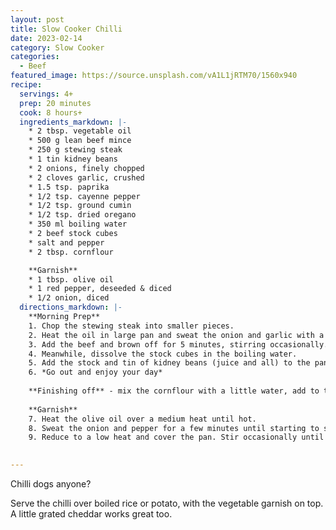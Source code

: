 ```yaml
---
layout: post
title: Slow Cooker Chilli
date: 2023-02-14
category: Slow Cooker
categories:
  - Beef
featured_image: https://source.unsplash.com/vA1L1jRTM70/1560x940
recipe:
  servings: 4+
  prep: 20 minutes
  cook: 8 hours+
  ingredients_markdown: |-
    * 2 tbsp. vegetable oil
    * 500 g lean beef mince
    * 250 g stewing steak
    * 1 tin kidney beans
    * 2 onions, finely chopped
    * 2 cloves garlic, crushed
    * 1.5 tsp. paprika
    * 1/2 tsp. cayenne pepper
    * 1/2 tsp. ground cumin
    * 1/2 tsp. dried oregano
    * 350 ml boiling water
    * 2 beef stock cubes
    * salt and pepper
    * 2 tbsp. cornflour

    **Garnish**
    * 1 tbsp. olive oil
    * 1 red pepper, deseeded & diced
    * 1/2 onion, diced
  directions_markdown: |-
    **Morning Prep**
    1. Chop the stewing steak into smaller pieces.
    2. Heat the oil in large pan and sweat the onion and garlic with a little salt for 8-10 min until softened. The stir through the ground spices and oregano.
    3. Add the beef and brown off for 5 minutes, stirring occasionally.
    4. Meanwhile, dissolve the stock cubes in the boiling water.
    5. Add the stock and tin of kidney beans (juice and all) to the pan. Give it a stir, transfer to the slow cooker and cook on low for 8h+
    6. *Go out and enjoy your day*
    
    **Finishing off** - mix the cornflour with a little water, add to the slow cooker and give it a good stir.
    
    **Garnish**
    7. Heat the olive oil over a medium heat until hot.
    8. Sweat the onion and pepper for a few minutes until starting to soften.
    9. Reduce to a low heat and cover the pan. Stir occasionally until just starting to caramelise.
   

---
```

Chilli dogs anyone?

Serve the chilli over boiled rice or potato, with the vegetable garnish on top. A little grated cheddar works great too.